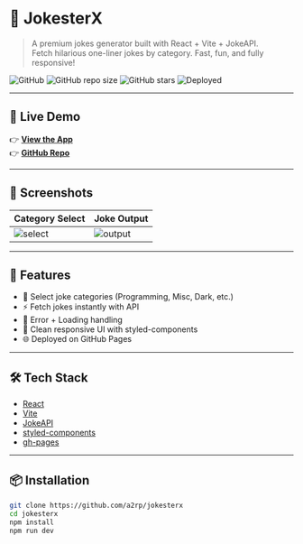 # 💎 JokesterX

> A premium jokes generator built with React + Vite + JokeAPI.  
> Fetch hilarious one-liner jokes by category. Fast, fun, and fully responsive!

![GitHub](https://img.shields.io/github/license/a2rp/jokesterx?style=flat-square)
![GitHub repo size](https://img.shields.io/github/repo-size/a2rp/jokesterx?style=flat-square)
![GitHub stars](https://img.shields.io/github/stars/a2rp/jokesterx?style=flat-square)
![Deployed](https://img.shields.io/github/deployments/a2rp/jokesterx/github-pages?label=Live)

---

## 🔗 Live Demo

👉 **[View the App](https://a2rp.github.io/jokesterx)**  
👉 **[GitHub Repo](https://github.com/a2rp/jokesterx)**

---

## 📸 Screenshots

| Category Select                                                  | Joke Output                                                      |
| ---------------------------------------------------------------- | ---------------------------------------------------------------- |
| ![select](https://github.com/a2rp/jokesterx/assets/preview1.png) | ![output](https://github.com/a2rp/jokesterx/assets/preview2.png) |

---

## 🚀 Features

-   🎯 Select joke categories (Programming, Misc, Dark, etc.)
-   ⚡ Fetch jokes instantly with API
-   📛 Error + Loading handling
-   🎨 Clean responsive UI with styled-components
-   🌐 Deployed on GitHub Pages

---

## 🛠 Tech Stack

-   [React](https://reactjs.org/)
-   [Vite](https://vitejs.dev/)
-   [JokeAPI](https://jokeapi.dev/)
-   [styled-components](https://styled-components.com/)
-   [gh-pages](https://www.npmjs.com/package/gh-pages)

---

## 📦 Installation

```bash
git clone https://github.com/a2rp/jokesterx
cd jokesterx
npm install
npm run dev
```
